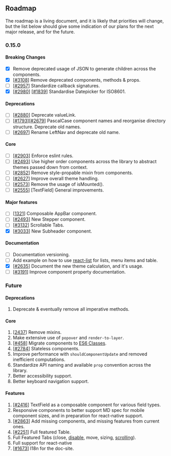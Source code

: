## Roadmap

The roadmap is a living document, and it is likely that priorities will change, but the list below should give some indication of our plans for the next major release, and for the future.

### 0.15.0

#### Breaking Changes

- [x] Remove deprecated usage of JSON to generate children across the components.
- [x] [[#3108](https://github.com/callemall/material-ui/pull/3108)] Remove deprecated components, methods & props.
- [ ] [[#2957](https://github.com/callemall/material-ui/issues/2957)] Standardize callback signatures.
- [x] [[#2980](https://github.com/callemall/material-ui/issues/2980)] [[#1839](https://github.com/callemall/material-ui/issues/1839)] Standardise Datepicker for ISO8601.

#### Deprecations

- [ ] [[#2880](https://github.com/callemall/material-ui/issues/2880)] Deprecate valueLink.
- [ ] [[#1793](https://github.com/callemall/material-ui/issues/1793)][[#2679](https://github.com/callemall/material-ui/issues/2679)] PascalCase component names and reorganise directory structure. Deprecate old names.
- [ ] [[#2697](https://github.com/callemall/material-ui/issues/2697)] Rename LeftNav and deprecate old name.

#### Core

- [ ] [[#2903](https://github.com/callemall/material-ui/issues/2903)] Enforce eslint rules.
- [ ] [[#2493](https://github.com/callemall/material-ui/pull/2493)] Use higher order components across the library to abstract themes passed down from context.
- [ ] [[#2852](https://github.com/callemall/material-ui/issues/2852)] Remove style-propable mixin from components.
- [ ] [[#2627](https://github.com/callemall/material-ui/issues/2627)] Improve overall theme handling.
- [ ] [[#2573](https://github.com/callemall/material-ui/issues/2573)] Remove the usage of isMounted().
- [ ] [[#2555](https://github.com/callemall/material-ui/issues/2555)] [TextField] General improvements.

#### Major features

- [ ] [[1321](https://github.com/callemall/material-ui/pull/1321#issuecomment-174108805)] Composable AppBar component.
- [ ] [[#2493](https://github.com/callemall/material-ui/pull/2493)] New Stepper component.
- [ ] [[#3132](https://github.com/callemall/material-ui/pull/3132)] Scrollable Tabs.
- [X] [[#3033](https://github.com/callemall/material-ui/pull/3132)] New Subheader component.

#### Documentation

- [ ] Documentation versioning.
- [ ] Add example on how to use [react-list](https://github.com/orgsync/react-list) for lists, menu items and table.
- [x] [[#2635](https://github.com/callemall/material-ui/pull/2635)] Document the new theme calculation, and it's usage.
- [ ] [[#3191](https://github.com/callemall/material-ui/issues/3191)] Improve component property documentation.

### Future

#### Deprecations

1. Deprecate & eventually remove all imperative methods.

#### Core

1. [[2437](https://github.com/callemall/material-ui/issues/2437)] Remove mixins.
1. Make extensive use of `popover` and `render-to-layer`.
1. [[#458](https://github.com/callemall/material-ui/issues/458)] Migrate components to [ES6 Classes](https://github.com/callemall/material-ui/tree/es6-classes).
1. [[#2784](https://github.com/callemall/material-ui/issues/2784)] Stateless components.
1. Improve performance with `shouldComponentUpdate` and removed inefficient computations.
1. Standardize API naming and available `prop` convention across the library.
1. Better accessibility support.
1. Better keyboard navigation support.

#### Features

1. [[#2416](https://github.com/callemall/material-ui/issues/2416)] TextField as a composable component for various field types.
1. Responsive components to better support MD spec for mobile component sizes, and in preparation for react-native support.
1. [[#2863](https://github.com/callemall/material-ui/issues/2863)] Add missing components, and missing features from current ones.
1. [[#2251](https://github.com/callemall/material-ui/issues/2251)] Full featured Table.
1. Full Featured Tabs (close, [disable](https://github.com/callemall/material-ui/issues/1613), move, sizing, [scrolling](https://github.com/callemall/material-ui/pull/2861)).
1. Full support for react-native
1. [[#1673](https://github.com/callemall/material-ui/issues/1673)] I18n for the doc-site.
